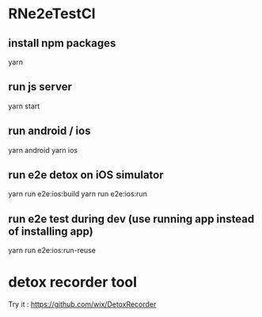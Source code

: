 # RNe2eTestCI

## install npm packages

yarn

## run js server

yarn start

## run android / ios

yarn android
yarn ios

## run e2e detox on iOS simulator

yarn run e2e:ios:build
yarn run e2e:ios:run

## run e2e test during dev (use running app instead of installing app)

yarn run e2e:ios:run-reuse

# detox recorder tool

Try it : https://github.com/wix/DetoxRecorder